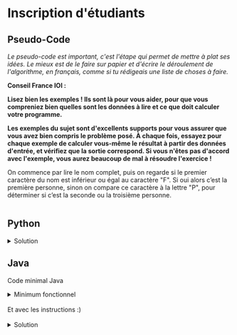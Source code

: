 # Inscription d'étudiants

## Pseudo-Code

_Le pseudo-code est important, c'est l'étape qui permet de mettre à plat ses idées. Le mieux est de le faire sur papier et d'écrire le déroulement de l'algorithme, en français, comme si tu rédigeais une liste de choses à faire._

**Conseil France IOI :**

**Lisez bien les exemples ! Ils sont là pour vous aider, pour que vous compreniez bien quelles sont les données à lire et ce que doit calculer votre programme.**

**Les exemples du sujet sont d'excellents supports pour vous assurer que vous avez bien compris le problème posé. À chaque fois, essayez pour chaque exemple de calculer vous-même le résultat à partir des données d'entrée, et vérifiez que la sortie correspond. Si vous n'êtes pas d'accord avec l'exemple, vous aurez beaucoup de mal à résoudre l'exercice !**

On commence par lire le nom complet, puis on regarde si le premier caractère du nom est inférieur ou égal au caractère "F". Si oui alors c’est la première personne, sinon on compare ce caractère à la lettre "P", pour déterminer si c’est la seconde ou la troisième personne. 

```

```

## Python

<details>
  <summary>Solution</summary>

```Python
nom = input()
if nom[0] <= "F":
   print(1)
elif nom[0] <= "P":
   print(2)
else:
   print(3)
```

</details>

## Java

Code minimal Java

<details>
  <summary>Minimum fonctionnel</summary>

```Java
  class Main {
    public static void main(String[] args) {
      // ton code ici
    }
  }
```

</details>

</br>
Et avec les instructions :)
</br>
</br>

<details>
  <summary>Solution</summary>


```Java
import algorea.Scanner;
class Main
{
   public static void main(String[] args)
   {
      Scanner entrée = new Scanner(System.in);
      String nom = entrée.next();
      char premier = nom.charAt(0);
      
      if (premier < 'G')
      {
         System.out.println(1);
      }
      else if (premier > 'P')
      {
         System.out.println(3);
      }
      else
      {
         System.out.println(2);
      }
   }
}
```

</details>
